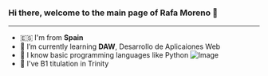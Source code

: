 ### Hi there, welcome to the main page of **Rafa Moreno** 👋
---
- 🇪🇸 I'm from **Spain**
- 🌱 I’m currently learning **DAW**, Desarrollo de Aplicaiones Web
- 👾 I know basic programming languages like Python ![Image](https://www.google.com/search?q=python&sxsrf=ALiCzsZ1qBo1iHZ_IZwcjiJ_6U_2WQ6OkQ:1665654830079&source=lnms&tbm=isch&sa=X&ved=2ahUKEwjV_Nvj99z6AhUe_7sIHaX9ABsQ_AUoAXoECAIQAw&biw=1846&bih=948&dpr=1#imgrc=o7IMCHBzhhtY0M)
- 💬 I've B1 titulation in Trinity


<!--
**RafaMoreno10/RafaMoreno10** is a ✨ _special_ ✨ repository because its `README.md` (this file) appears on your GitHub profile.

Here are some ideas to get you started:

- 🔭 I’m currently working on ...
- 🌱 I’m currently learning ...
- 👯 I’m looking to collaborate on ...
- 🤔 I’m looking for help with ...
- 💬 Ask me about ...
- 📫 How to reach me: ...
- 😄 Pronouns: ...
- ⚡ Fun fact: ...
-->
